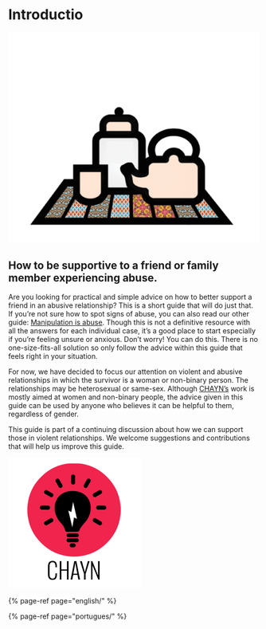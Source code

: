 # Introductio

![](.gitbook/assets/the_good_friend_guide.gif)

## How to be supportive to a friend or family member experiencing abuse.

Are you looking for practical and simple advice on how to better support a friend in an abusive relationship? This is a short guide that will do just that. If you’re not sure how to spot signs of abuse, you can also read our other guide: [Manipulation is abuse](https://chayn.gitbooks.io/manipulation-is-abuse/content/what_does_manipulation_look_like.html). Though this is not a definitive resource with all the answers for each individual case, it’s a good place to start especially if you’re feeling unsure or anxious. Don’t worry! You can do this. There is no one-size-fits-all solution so only follow the advice within this guide that feels right in your situation.

For now, we have decided to focus our attention on violent and abusive relationships in which the survivor is a woman or non-binary person. The relationships may be heterosexual or same-sex. Although [CHAYN’s](http://chayn.co/) work is mostly aimed at women and non-binary people, the advice given in this guide can be used by anyone who believes it can be helpful to them, regardless of gender.

This guide is part of a continuing discussion about how we can support those in violent relationships. We welcome suggestions and contributions that will help us improve this guide.

![](.gitbook/assets/chayn_logo_small.png)

{% page-ref page="english/" %}

{% page-ref page="portugues/" %}

